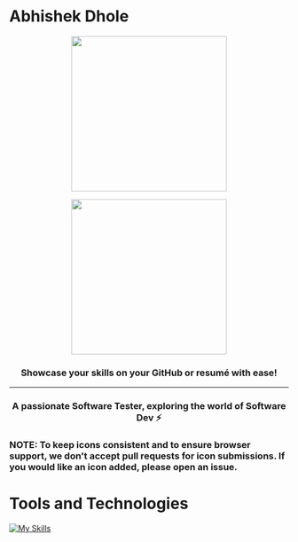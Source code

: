 # Abhishek Dhole

<p align="center"><img align="center" width="280" src="./.github/text-logo.svg#gh-dark-mode-only"/></p>
<p align="center"><img align="center" width="280" src="./.github/text-logo-light.svg#gh-light-mode-only"/></p>
<h3 align="center">Showcase your skills on your GitHub or resumé with ease!</h3>
<hr>

<h3 align="center"> A passionate Software Tester, exploring the world of Software Dev  ⚡</h3>

<h3>NOTE: To keep icons consistent and to ensure browser support, we don't accept pull requests for icon submissions. If you would like an icon added, please open an issue.<h3>

# Tools and Technologies

[![My Skills](https://skillicons.dev/icons?i=java,mysql,selenium,git,github,jenkins,spring,js,html,css,wasm)](https://skillicons.dev)
